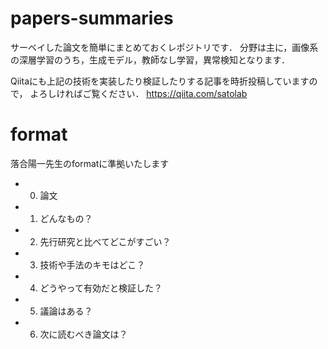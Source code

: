# papers-summaries
サーベイした論文を簡単にまとめておくレポジトリです．
分野は主に，画像系の深層学習のうち，生成モデル，教師なし学習，異常検知となります．

Qiitaにも上記の技術を実装したり検証したりする記事を時折投稿していますので，
よろしければご覧ください．
https://qiita.com/satolab

# format
落合陽一先生のformatに準拠いたします
- 0. 論文

- 1. どんなもの？

- 2. 先行研究と比べてどこがすごい？

- 3. 技術や手法のキモはどこ？

- 4. どうやって有効だと検証した？

- 5. 議論はある？

- 6. 次に読むべき論文は？

